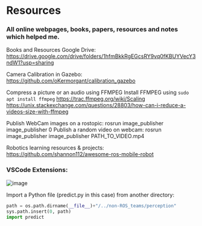 # Resources
### All online webpages, books, papers, resources and notes which helped me.

Books and Resources Google Drive: https://drive.google.com/drive/folders/1hfmBkkRgEGcsRY9vq0fKBUYVecY3ndW1?usp=sharing

Camera Calibration in Gazebo: https://github.com/oKermorgant/calibration_gazebo

Compress a picture or an audio using FFMPEG
Install FFMPEG using `sudo apt install ffmpeg`
https://trac.ffmpeg.org/wiki/Scaling
https://unix.stackexchange.com/questions/28803/how-can-i-reduce-a-videos-size-with-ffmpeg

Publish WebCam images on a rostopic: rosrun image_publisher image_publisher 0
Publish a random video on webcam: rosrun image_publisher image_publisher PATH_TO_VIDEO.mp4

Robotics learning resources & projects: https://github.com/shannon112/awesome-ros-mobile-robot

### VSCode Extensions:

![image](https://user-images.githubusercontent.com/52484751/119469695-398fbd00-bd65-11eb-9311-5e305fca8917.png)

Import a Python file (predict.py in this case) from another directory:

```python
path = os.path.dirname(__file__)+"/../non-ROS_teams/perception"
sys.path.insert(0, path)
import predict 
```
